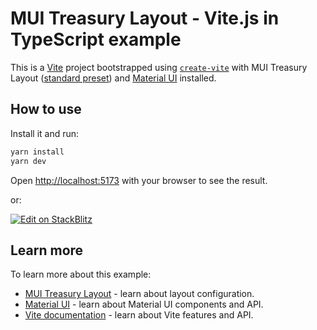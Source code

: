 # MUI Treasury Layout - Vite.js in TypeScript example

This is a [Vite](https://vitejs.dev/) project bootstrapped using [`create-vite`](https://vitejs.dev/guide/#scaffolding-your-first-vite-project) with MUI Treasury Layout ([standard preset](https://mui-treasury.com/?path=/story/layout-v6-preset-standard--standard)) and [Material UI](https://mui.com/material-ui/getting-started/) installed.

## How to use

Install it and run:

```bash
yarn install
yarn dev
```

Open [http://localhost:5173](http://localhost:5173) with your browser to see the result.

or:

<!-- #default-branch-switch -->

[![Edit on StackBlitz](https://developer.stackblitz.com/img/open_in_stackblitz.svg)](https://stackblitz.com/~/github.com/Sh0ckWaveZero/mui-treasury-layout-vite)

## Learn more

To learn more about this example:

- [MUI Treasury Layout](https://mui-treasury.com/?path=/docs/layout-v6-introduction--docs) - learn about layout configuration.
- [Material UI](https://mui.com/material-ui/getting-started/) - learn about Material UI components and API.
- [Vite documentation](https://vitejs.dev/) - learn about Vite features and API.
